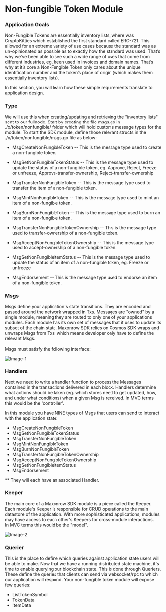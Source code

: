 # Non-fungible Token Module

### Application Goals

Non-Fungible Tokens are essentially inventory lists, where was CryptoKitties which 
established the first standard called ERC-721. This allowed for an extreme variety of use cases because 
the standard was as un-opinionated as possible as to exactly how the standard was used. 
That’s why we’ve been able to see such a wide range of uses that come from different industries, 
eg. been used in invoices and domain names. That’s why at it’s core a Non-Fungible Token only cares about the unique identification number and the token’s place of origin (which makes them essentially inventory lists).

In this section, you will learn how these simple requirements translate to application design.

### Type

We will use this when creating/updating and retrieving the "inventory lists" sent to our fullnode. 
Start by creating the file msgs.go in ./x/token/nonfungible/ folder which 
will hold customs message types for the module.
To start the SDK module, define those relevant structs in 
the ./x/token/nonfungible/msgs.go file as below:

* MsgCreateNonFungibleToken
-- This is the message type used to create a non-fungible token. 

* MsgSetNonFungibleTokenStatus
-- This is the message type used to update the status of a non-fungible token, 
  eg. Approve, Reject, Freeze or unfreeze, Approve-transfer-ownership, Reject-transfer-ownership

* MsgTransferNonFungibleToken
-- This is the message type used to transfer the item of a non-fungible token. 

* MsgMintNonFungibleToken
-- This is the message type used to mint an item of a non-fungible token. 

* MsgBurnNonFungibleToken
-- This is the message type used to burn an item of a non-fungible token. 

* MsgTransferNonFungibleTokenOwnership
-- This is the message type used to transfer-ownership of a non-fungible token. 

* MsgAcceptNonFungibleTokenOwnership
-- This is the message type used to accept-ownership of a non-fungible token. 

* MsgSetNonFungibleItemStatus
-- This is the message type used to update the status of an item of a non-fungible token, 
  eg. Freeze or unfreeze  

* MsgEndorsement
-- This is the message type used to endorse an item of a non-fungible token. 


### Msgs

Msgs define your application's state transitions. 
They are encoded and passed around the network wrapped in Txs. 
Messages are "owned" by a single module, meaning they are routed to only one of your applications modules. 
Each module has its own set of messages that it uses to update its subset of the chain state. 
Maxonrow SDK relies on Cosmos SDK wraps and unwraps Msgs from Txs, which means developer only have to define the relevant Msgs.<br/><br/> 
Msgs must satisfy the following interface:

![Image-1](../../pic/node_cli_nft-01.png)  



### Handlers


Next we need to write a handler function to process the Messages contained 
in the transactions delivered in each block. 
Handlers determine what actions should be taken (eg. which stores need to get updated, how, and under what conditions) 
when a given Msg is received. In MVC terms this would be the 'controller'.

In this module you have NINE types of Msgs that users 
can send to interact with the application state: 

* MsgCreateNonFungibleToken 
* MsgSetNonFungibleTokenStatus
* MsgTransferNonFungibleToken
* MsgMintNonFungibleToken
* MsgBurnNonFungibleToken
* MsgTransferNonFungibleTokenOwnership
* MsgAcceptNonFungibleTokenOwnership
* MsgSetNonFungibleItemStatus
* MsgEndorsement

** They will each have an associated Handler.


### Keeper

The main core of a Maxonrow SDK module is a piece called the Keeper. 
Each module's Keeper is responsible for CRUD operations to the main datastore of the application. 
With more sophisticated applications, modules may have access to each other's Keepers 
for cross-module interactions. <br/>In MVC terms this would be the "model". 

![Image-2](../../pic/node_cli_nft-02.png)  



### Querier

This is the place to define which queries against application state users will be able to make. 
Now that we have a running distributed state machine, 
it's time to enable querying our blockchain state. This is done through Queriers. 
These define the queries that clients can send via websocket/rpc to which our application will respond. 
Your non-fungible token module will expose few queries:

* ListTokenSymbol
* TokenData
* ItemData

